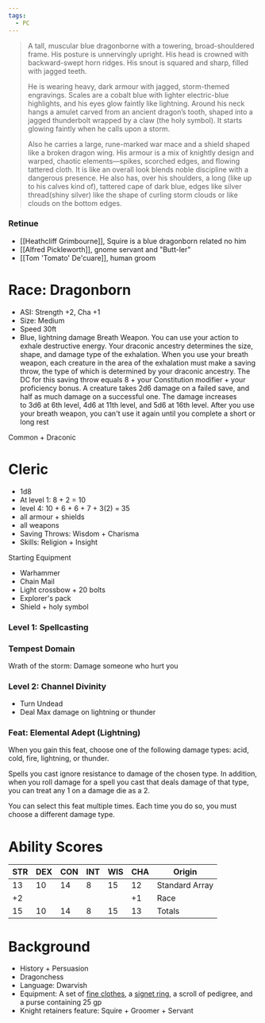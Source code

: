 ```yaml
---
tags:
  - PC
---
```

> A tall, muscular blue dragonborne with a towering, broad-shouldered frame. His posture is unnervingly upright. His head is crowned with backward-swept horn ridges. His snout is squared and sharp, filled with jagged teeth. 
> 
> He is wearing heavy, dark armour with jagged, storm-themed engravings. Scales are a cobalt blue with lighter electric-blue highlights, and his eyes glow faintly like lightning. Around his neck hangs a amulet carved from an ancient dragon’s tooth, shaped into a jagged thunderbolt wrapped by a claw (the holy symbol). It starts glowing faintly when he calls upon a storm. 
> 
> Also he carries a large, rune-marked war mace and a shield shaped like a broken dragon wing. His armour is a mix of knightly design and warped, chaotic elements—spikes, scorched edges, and flowing tattered cloth. It is like an overall look blends noble discipline with a dangerous presence. He also has, over his shoulders, a long (like up to his calves kind of), tattered cape of dark blue, edges like silver thread(shiny silver) like the shape of curling storm clouds or like clouds on the bottom edges.

### Retinue
- [[Heathcliff Grimbourne]], Squire is a blue dragonborn related no him
- [[Alfred Pickleworth]], gnome servant and "Butt-ler"
- [[Tom 'Tomato' De'cuare]], human groom

# Race: Dragonborn
- ASI: Strength +2, Cha +1
- Size: Medium
- Speed 30ft
- Blue, lightning damage
Breath Weapon. You can use your action to exhale destructive energy. Your draconic ancestry determines the size, shape, and damage type of the exhalation.
When you use your breath weapon, each creature in the area of the exhalation must make a saving throw, the type of which is determined by your draconic ancestry. The DC for this saving throw equals 8 + your Constitution modifier + your proficiency bonus. A creature takes 2d6 damage on a failed save, and half as much damage on a successful one. The damage increases to 3d6 at 6th level, 4d6 at 11th level, and 5d6 at 16th level.
After you use your breath weapon, you can't use it again until you complete a short or long rest

Common + Draconic

# Cleric
- 1d8
- At level 1: 8 + 2 = 10
- level 4: 10 + 6 + 6 + 7 + 3(2) = 35
- all armour + shields
- all weapons
- Saving Throws: Wisdom + Charisma
- Skills: Religion + Insight

Starting Equipment
- Warhammer
- Chain Mail
- Light crossbow + 20 bolts
- Explorer's pack
- Shield + holy symbol

### Level 1: Spellcasting
### Tempest Domain
Wrath of the storm: Damage someone who hurt you

### Level 2: Channel Divinity
- Turn Undead
- Deal Max damage on lightning or thunder

### Feat: Elemental Adept (Lightning)
When you gain this feat, choose one of the following damage types: acid, cold, fire, lightning, or thunder.

Spells you cast ignore resistance to damage of the chosen type. In addition, when you roll damage for a spell you cast that deals damage of that type, you can treat any 1 on a damage die as a 2.

You can select this feat multiple times. Each time you do so, you must choose a different damage type.

# Ability Scores

| STR | DEX | CON | INT | WIS | CHA | Origin         |
| --- | --- | --- | --- | --- | --- | -------------- |
| 13  | 10  | 14  | 8   | 15  | 12  | Standard Array |
| +2  |     |     |     |     | +1  | Race           |
| 15  | 10  | 14  | 8   | 15  | 13  | Totals         |
# Background
- History + Persuasion
- Dragonchess
- Language: Dwarvish
- Equipment: A set of [fine clothes](https://2014.5e.tools/items.html#fine%20clothes_phb), a [signet ring](https://2014.5e.tools/items.html#signet%20ring_phb), a scroll of pedigree, and a purse containing 25 gp
- Knight retainers feature: Squire + Groomer + Servant